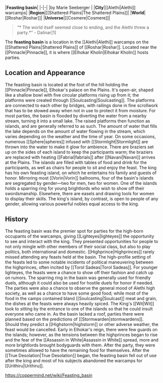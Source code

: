|**Feasting basin**|
|-|-|
|by  Marie Seeberger |
|**City**|[[Alethi\|Alethi]] warcamps|
|**Region**|[[Shattered Plains\|The Shattered Plains]]|
|**World**|[[Roshar\|Roshar]]|
|**Universe**|[[Cosmere\|Cosmere]]|

>“* The world itself seemed close to ending, and the Alethi threw a party.*”
\- Dalinar[1]


The **feasting basin** is a location in the [[Alethi\|Alethi]] warcamps on the [[Shattered Plains\|Shattered Plains]] of [[Roshar\|Roshar]]. Located near the [[Pinnacle\|Pinnacle]], it is where [[Elhokar Kholin\|Elhokar Kholin]] hosts parties.

## Location and Appearance
The feasting basin is located at the foot of the hill holding the [[Pinnacle\|Pinnacle]], Elhokar's palace on the Plains. It's open-air, shaped like a shallow bowl with five circular platforms rising up from it; the platforms were created through [[Soulcasting\|Soulcasting]]. The platforms are connected to each other by bridges, with railings done in fine scrollwork that has to be stowed away when not in use to protect it from moisture.
For most parties, the basin is flooded by diverting the water from a nearby stream, turning it into a small lake. The raised platforms then function as islands, and are generally referred to as such. The amount of water that fills the lake depends on the amount of water flowing in the stream, which varies depending on the weather and the time of year. On some occasions, numerous [[Sphere\|spheres]] infused with [[Stormlight\|Stormlight]] are thrown into the water to make it glow for ambience.
There are braziers set up on the sides of each island to keep the participants warm; the braziers are replaced with heating [[Fabrial\|fabrials]] after [[Navani\|Navani]] arrives at the Plains. The islands are filled with tables of food and drink for the participants, as well as chairs for people to sit and enjoy the feast. The king has his own feasting island, on which he entertains his family and guests of honor.
Mirroring most [[Vorin\|Vorin]] ballrooms, four of the basin's islands are segregated by gender—two for men, two for women. One of the islands holds a sparring ring for young brightlords who wish to show off their swordsmanship. Elsewhere, there are easels and drawing tools for women to display their skills. The king's island, by contrast, is open to people of any gender, allowing various powerful nobles equal access to the king.

## History
The feasting basin was the premier spot for parties for the high-born occupants of the warcamps, giving [[Lighteyes\|lighteyes]] the opportunity to see and interact with the king. They presented opportunities for people to not only mingle with other members of their social class, but also to play politics, both international and domestic. [[Highprince\|Highprinces]] rarely missed attending any feasts held at the basin. The high-profile setting of the feasts led to some notable incidents of political maneuvering between the highprinces, often incited by [[Torol Sadeas\|Torol Sadeas]].
For younger lighteyes, the feasts were a chance to show off their fashion and catch up on rumors. The sparring ring in the basin was generally used for friendly duels, although it could also be used for hostile duels for honor if needed. The parties were also a chance to observe the general mood of Alethi high society, as well as a chance to have some good food; while most of the food in the camps contained bland [[Soulcasting\|Soulcast]] meat and grain, the dishes at the feasts were always heavily spiced. The King's [[Wit\|Wit]] took to sitting by the entrance to one of the islands so that he could insult everyone who came in.
As the basin lacked a roof, parties there were planned based on the predictions of [[Stormwarden\|stormwardens]]. Should they predict a [[Highstorm\|highstorm]] or other adverse weather, the feast would be cancelled.
Early in Elhokar's reign, there were few guards on the islands; however, as the tensions between the highprinces began to rise and the fear of the [[Assassin in White\|Assassin in White]] spread, more and more brightlords brought bodyguards with them. After the party, they were sometimes allowed to have the remaining food for themselves.
After the [[True Desolation\|True Desolation]] began, the feasting basin fell out of use after the king and most of his subjects abandoned the warcamps for [[Urithiru\|Urithiru]].



https://coppermind.net/wiki/Feasting_basin